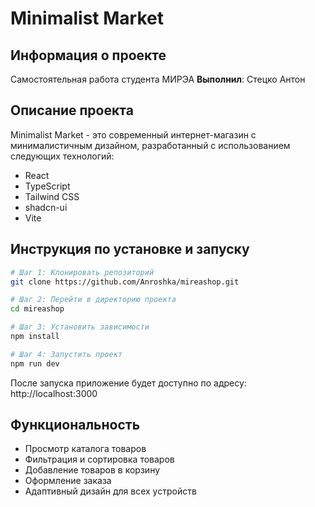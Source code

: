 # Minimalist Market

## Информация о проекте

Самостоятельная работа студента МИРЭА
**Выполнил**: Стецко Антон

## Описание проекта

Minimalist Market - это современный интернет-магазин с минималистичным дизайном, разработанный с использованием следующих технологий:

- React
- TypeScript
- Tailwind CSS
- shadcn-ui
- Vite

## Инструкция по установке и запуску

```sh
# Шаг 1: Клонировать репозиторий
git clone https://github.com/Anroshka/mireashop.git

# Шаг 2: Перейти в директорию проекта
cd mireashop

# Шаг 3: Установить зависимости
npm install

# Шаг 4: Запустить проект
npm run dev
```

После запуска приложение будет доступно по адресу: http://localhost:3000

## Функциональность

- Просмотр каталога товаров
- Фильтрация и сортировка товаров
- Добавление товаров в корзину
- Оформление заказа
- Адаптивный дизайн для всех устройств

